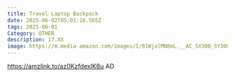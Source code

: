 ```yaml
---
title: Travel Laptop Backpack
date: 2025-06-02T05:01:18.565Z
tags: 2025-06-01
Category: OTHER
description: 17.XX
image: https://m.media-amazon.com/images/I/81WjalMN8mL.__AC_SX300_SY300_QL70_FMwebp_.jpg
---
```

https://amzlink.to/az0KzfdexIK6u   AD